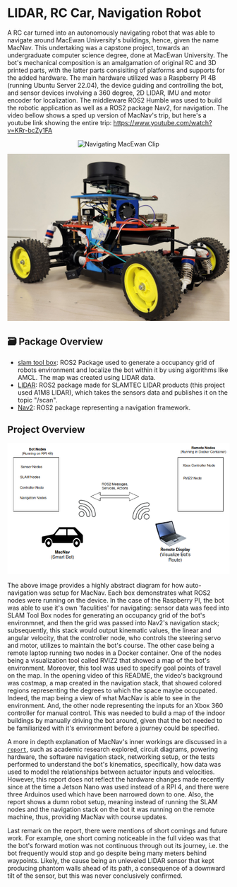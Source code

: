 # LIDAR, RC Car, Navigation Robot

A RC car turned into an autonomously navigating robot that was able to navigate around MacEwan University's buildings, hence, given the name MacNav. This undertaking was a capstone project, towards an undergraduate computer science degree, done at MacEwan University. The bot's mechanical composition is an amalgamation of original RC and 3D printed parts, with the latter parts consisiting of platforms and supports for the added hardware. The main hardware utilized was a Raspberry PI 4B (running Ubuntu Server 22.04), the device guiding and controlling the bot, and sensor devices involving a 360 degree, 2D LIDAR, IMU and motor encoder for localization. The middleware ROS2 Humble was used to build the robotic application as well as a ROS2 package Nav2, for navigation. The video bellow shows a sped up version of MacNav's trip, but here's a youtube link showing the entire trip: https://www.youtube.com/watch?v=KRr-bcZy1FA 

<p align="center">
  <img title='Navigating MacEwan Clip' src=docs/images/macnav_repo_clip.gif width="600">
</p>

<p align="center">
  <img title='MacNav' src=docs/images/macnav.png width="600">
</p>

## 🗃️ Package Overview
- [slam tool box](https://github.com/SteveMacenski/slam_toolbox): ROS2 Package used to generate a occupancy grid of robots environment and localize the bot within it by using algorithms like AMCL. The map was created using LIDAR data.
- [LIDAR](https://github.com/Slamtec/sllidar_ros2): ROS2 package made for SLAMTEC LIDAR products (this project used A1M8 LIDAR), which takes the sensors data and publishes it on the topic "/scan".
- [Nav2](https://github.com/ros-navigation/navigation2): ROS2 package representing a navigation framework.

## Project Overview 
<p align="center">
  <img title='MacNav Architecture' src=docs/images/macnav_architecture.png width="800">
</p>

The above image provides a highly abstract diagram for how auto-navigation was setup for MacNav. Each box demonstrates what ROS2 nodes were running on the device. In the case of the Raspberry PI, the bot was able to use it's own 'faculities' for navigating: sensor data was feed into SLAM Tool Box nodes for generating an occupancy grid of the bot's environmnet, and then the grid was passed into Nav2's navigation stack; subsequently, this stack would output kinematic values, the linear and angular velocity, that the controller node, who controls the steering servo and motor, utilizes to maintain the bot's course. The other case being a remote laptop running two nodes in a Docker container. One of the nodes being a visualization tool called RVIZ2 that showed a map of the bot's environment. Moreover, this tool was used to specify goal points of travel on the map. In the opening video of this README, the video's background was costmap, a map created in the navigation stack, that showed colored regions representing the degrees to which the space maybe occupated. Indeed, the map being a view of what MacNav is able to see in the environment. And, the other node representing the inputs for an Xbox 360 controller for manual control. This was needed to build a map of the indoor buildings by manually driving the bot around, given that the bot needed to be familiarized with it's environment before a journey could be specified.    

A more in depth explanation of MacNav's inner workings are discussed in a [`report`](./docs/macnav_report.pdf), such as academic research explored, circuit diagrams, powering hardware, the software navigation stack, networking setup, or the tests performed to understand the bot's kinematics, specifically, how data was used to model the relationships between actuator inputs and velocities. However, this report does not reflect the hardware changes made recently since at the time a Jetson Nano was used instead of a RPI 4, and there were three Arduinos used which have been narrowed down to one. Also, the report shows a dumn robot setup, meaning instead of running the SLAM nodes and the navigation stack on the bot it was running on the remote machine, thus, providing MacNav with course updates.  

Last remark on the report, there were mentions of short comings and future work. For example, one short coming noticeable in the full video was that the bot's forward motion was not continuous through out its journey, i.e. the bot frequently would stop and go despite being many meters behind waypoints. Likely, the cause being an unleveled LIDAR sensor that kept producing phantom walls ahead of its path, a consequence of a downward tilt of the sensor, but this was never conclusively confirmed. 
